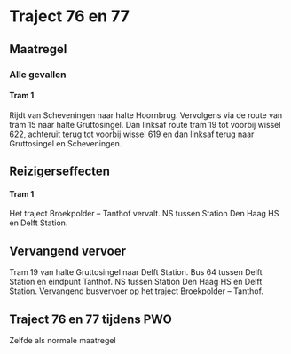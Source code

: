 # Traject 76 en 77 
## Maatregel
### Alle gevallen

#### Tram 1
Rijdt van Scheveningen naar halte Hoornbrug. Vervolgens via de route van tram 15 naar halte Gruttosingel. Dan linksaf route tram 19 tot voorbij wissel 622, achteruit terug tot voorbij wissel 619 en dan linksaf terug naar Gruttosingel en Scheveningen.

## Reizigerseffecten

#### Tram 1
Het traject Broekpolder – Tanthof vervalt.
NS tussen Station Den Haag HS en Delft Station.

## Vervangend vervoer
Tram 19 van halte Gruttosingel naar Delft Station.
Bus 64 tussen Delft Station en eindpunt Tanthof.
NS tussen Station Den Haag HS en Delft Station.
Vervangend busvervoer op het traject Broekpolder – Tanthof.

## Traject 76 en 77 tijdens PWO
Zelfde als normale maatregel
